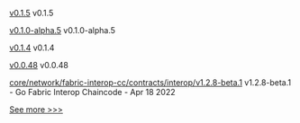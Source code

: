 
[v0.1.5](https://github.com/hyperledger/firefly-sandbox/releases/tag/v0.1.5) v0.1.5

[v0.1.0-alpha.5](https://github.com/hyperledger/firefly-sdk-nodejs/releases/tag/v0.1.0-alpha.5) v0.1.0-alpha.5

[v0.1.4](https://github.com/hyperledger/firefly-sandbox/releases/tag/v0.1.4) v0.1.4

[v0.0.48](https://github.com/hyperledger/firefly-cli/releases/tag/v0.0.48) v0.0.48

[core/network/fabric-interop-cc/contracts/interop/v1.2.8-beta.1](https://github.com/hyperledger-labs/weaver-dlt-interoperability/releases/tag/core/network/fabric-interop-cc/contracts/interop/v1.2.8-beta.1) v1.2.8-beta.1 - Go Fabric Interop Chaincode - Apr 18 2022


[See more >>>](https://start-here.hyperledger.org/releases)

